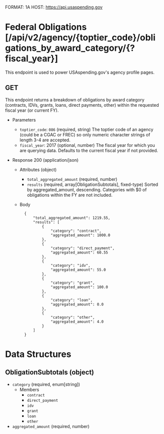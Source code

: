 FORMAT: 1A
HOST: https://api.usaspending.gov

# Federal Obligations [/api/v2/agency/{toptier_code}/obligations_by_award_category/{?fiscal_year}]

This endpoint is used to power USAspending.gov's agency profile pages.

## GET

This endpoint returns a breakdown of obligations by award category (contracts, IDVs, grants, loans, direct payments, other) within the requested fiscal year (or current FY).

+ Parameters
    + `toptier_code`: `086` (required, string)
        The toptier code of an agency (could be a CGAC or FREC) so only numeric character strings of length 3-4 are accepted.
    + `fiscal_year`: 2017 (optional, number)
        The fiscal year for which you are querying data. Defaults to the current fiscal year if not provided.
        
+ Response 200 (application/json)
    + Attributes (object)
        + `total_aggregated_amount` (required, number)
        + `results` (required, array[ObligationSubtotals], fixed-type)
            Sorted by aggregated_amount, descending. Categories with $0 of obligations within the FY are not included.

    + Body

            {
                "total_aggregated_amount": 1219.55,
                "results": [
                    {
                        "category": "contract",
                        "aggregated_amount": 1000.0
                    },
                    {
                        "category": "direct_payment",
                        "aggregated_amount": 60.55
                    },
                    {
                        "category": "idv",
                        "aggregated_amount": 55.0
                    },
                    {
                        "category": "grant",
                        "aggregated_amount": 100.0
                    },
                    {
                        "category": "loan",
                        "aggregated_amount": 0.0
                    },
                    {
                        "category": "other",
                        "aggregated_amount": 4.0
                    }
                ]
            }

# Data Structures

## ObligationSubtotals (object)
+ `category` (required, enum[string])
    + Members
        + `contract`
        + `direct_payment`
        + `idv`
        + `grant`
        + `loan`
        + `other`
+ `aggregated_amount` (required, number)
